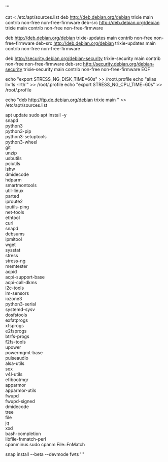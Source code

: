 '''
  

cat <<EOF > /etc/apt/sources.list
deb http://deb.debian.org/debian trixie main contrib non-free non-free-firmware
deb-src http://deb.debian.org/debian trixie main contrib non-free non-free-firmware

deb http://deb.debian.org/debian trixie-updates main contrib non-free non-free-firmware
deb-src http://deb.debian.org/debian trixie-updates main contrib non-free non-free-firmware

deb http://security.debian.org/debian-security trixie-security main contrib non-free non-free-firmware
deb-src http://security.debian.org/debian-security trixie-security main contrib non-free non-free-firmware
EOF

echo "export STRESS_NG_DISK_TIME=60s" >> /root/.profile
echo "alias ll='ls -lrth'" >> /root/.profile
echo "export STRESS_NG_CPU_TIME=60s" >> /root/.profile


echo "deb http://ftp.de.debian.org/debian trixie main " >> /etc/apt/sources.list


apt update
sudo apt install -y \
 snapd \
 python3 \
 python3-pip \
 python3-setuptools \
 python3-wheel \
 git \
 unzip \
 usbutils \
 pciutils \
 lshw \
 dmidecode \
 hdparm \
 smartmontools \
 util-linux \
 parted \
 iproute2 \
 iputils-ping \
 net-tools \
 ethtool \
 curl \
 snapd \
 debsums \
 ipmitool \
 wget \
 sysstat \
 stress \
 stress-ng \
 memtester \
 acpid \
 acpi-support-base \
 acpi-call-dkms \
 i2c-tools \
 lm-sensors \
 iozone3 \
 python3-serial \
 systemd-sysv \
 dosfstools \
 exfatprogs \
 xfsprogs \
 e2fsprogs \
 btrfs-progs \
 f2fs-tools \
 upower \
 powermgmt-base \
 pulseaudio \
 alsa-utils \
 sox \
 v4l-utils \
 efibootmgr \
 apparmor \
 apparmor-utils \
 fwupd \
 fwupd-signed \
 dmidecode \
 tree \
 file \
 jq \
 xxd \
 bash-completion \
 libfile-fnmatch-perl \
 cpanminus
sudo cpanm File::FnMatch

snap install --beta --devmode fwts
'''
